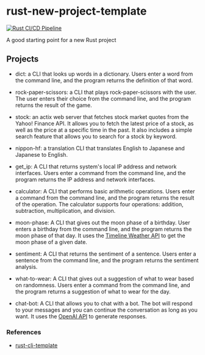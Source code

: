 # rust-new-project-template

[![Rust CI/CD Pipeline](https://github.com/carolinechen99/rust-miniprojects/actions/workflows/rust.yml/badge.svg)](https://github.com/carolinechen99/rust-miniprojects/actions/workflows/rust.yml)

A good starting point for a new Rust project

## Projects

- dict: a CLI that looks up words in a dictionary. Users enter a word from the command line, and the program returns the definition of that word.

- rock-paper-scissors: a CLI that plays rock-paper-scissors with the user. The user enters their choice from the command line, and the program returns the result of the game.

- stock: an actix web server that fetches stock market quotes from the Yahoo! Finance API. It allows you to fetch the latest price of a stock, as well as the price at a specific time in the past. It also includes a simple search feature that allows you to search for a stock by keyword.

- nippon-hf: a translation CLI that translates English to Japanese and Japanese to English.

- get_ip: A CLI that returns system's local IP address and network interfaces. Users enter a command from the command line, and the program returns the IP address and network interfaces.

- calculator: A CLI that performs basic arithmetic operations. Users enter a command from the command line, and the program returns the result of the operation. The calculator supports four operations: addition, subtraction, multiplication, and division.

- moon-phase: A CLI that gives out the moon phase of a birthday. User enters a birthday from the command line, and the program returns the moon phase of that day. It uses the [Timeline Weather API](https://www.visualcrossing.com/resources/documentation/weather-api/timeline-weather-api/) to get the moon phase of a given date.

- sentiment: A CLI that returns the sentiment of a sentence. Users enter a sentence from the command line, and the program returns the sentiment analysis.

- what-to-wear: A CLI that gives out a suggestion of what to wear based on randomness. Users enter a command from the command line, and the program returns a suggestion of what to wear for the day.

- chat-bot: A CLI that allows you to chat with a bot. The bot will respond to your messages and you can continue the conversation as long as you want. It uses the [OpenAI API](https://beta.openai.com/docs/introduction) to generate responses.

### References

- [rust-cli-template](https://github.com/kbknapp/rust-cli-template)
